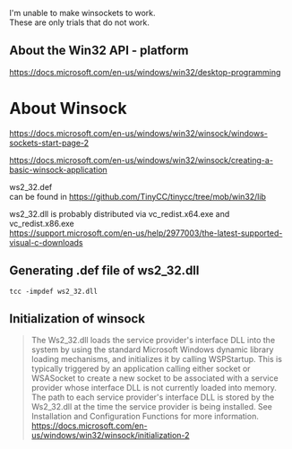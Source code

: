 I'm unable to make winsockets to work.  
These are only trials that do not work.  




## About the Win32 API - platform
https://docs.microsoft.com/en-us/windows/win32/desktop-programming

# About Winsock
https://docs.microsoft.com/en-us/windows/win32/winsock/windows-sockets-start-page-2

https://docs.microsoft.com/en-us/windows/win32/winsock/creating-a-basic-winsock-application

ws2_32.def  
can be found in https://github.com/TinyCC/tinycc/tree/mob/win32/lib

ws2_32.dll is probably distributed via  vc_redist.x64.exe and vc_redist.x86.exe  
https://support.microsoft.com/en-us/help/2977003/the-latest-supported-visual-c-downloads



## Generating .def file of ws2_32.dll
```
tcc -impdef ws2_32.dll
```

## Initialization of winsock
> The Ws2_32.dll loads the service provider's interface DLL into the system by using the standard Microsoft Windows dynamic library loading mechanisms, and initializes it by calling WSPStartup. This is typically triggered by an application calling either socket or WSASocket to create a new socket to be associated with a service provider whose interface DLL is not currently loaded into memory. The path to each service provider's interface DLL is stored by the Ws2_32.dll at the time the service provider is being installed. See Installation and Configuration Functions for more information.
https://docs.microsoft.com/en-us/windows/win32/winsock/initialization-2


